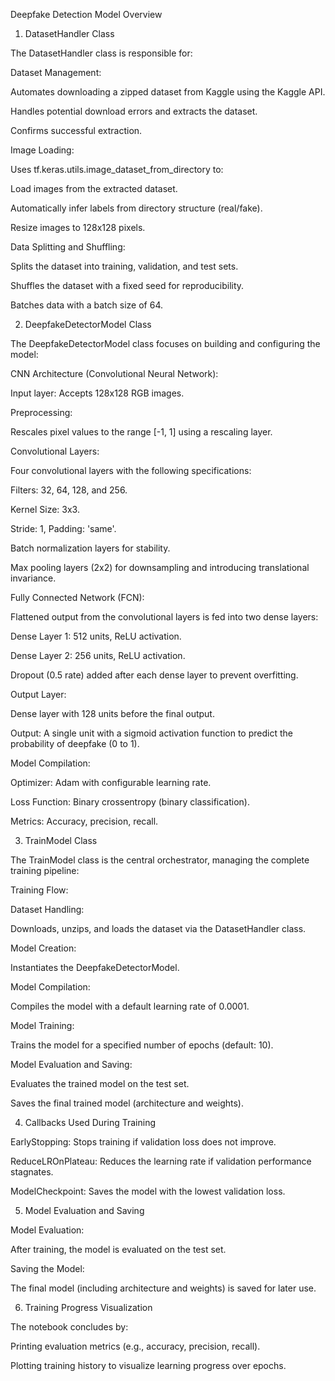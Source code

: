 Deepfake Detection Model Overview
1. DatasetHandler Class

The DatasetHandler class is responsible for:

Dataset Management:

Automates downloading a zipped dataset from Kaggle using the Kaggle API.

Handles potential download errors and extracts the dataset.

Confirms successful extraction.

Image Loading:

Uses tf.keras.utils.image_dataset_from_directory to:

Load images from the extracted dataset.

Automatically infer labels from directory structure (real/fake).

Resize images to 128x128 pixels.

Data Splitting and Shuffling:

Splits the dataset into training, validation, and test sets.

Shuffles the dataset with a fixed seed for reproducibility.

Batches data with a batch size of 64.

2. DeepfakeDetectorModel Class

The DeepfakeDetectorModel class focuses on building and configuring the model:

CNN Architecture (Convolutional Neural Network):

Input layer: Accepts 128x128 RGB images.

Preprocessing:

Rescales pixel values to the range [-1, 1] using a rescaling layer.

Convolutional Layers:

Four convolutional layers with the following specifications:

Filters: 32, 64, 128, and 256.

Kernel Size: 3x3.

Stride: 1, Padding: 'same'.

Batch normalization layers for stability.

Max pooling layers (2x2) for downsampling and introducing translational invariance.

Fully Connected Network (FCN):

Flattened output from the convolutional layers is fed into two dense layers:

Dense Layer 1: 512 units, ReLU activation.

Dense Layer 2: 256 units, ReLU activation.

Dropout (0.5 rate) added after each dense layer to prevent overfitting.

Output Layer:

Dense layer with 128 units before the final output.

Output: A single unit with a sigmoid activation function to predict the probability of deepfake (0 to 1).

Model Compilation:

Optimizer: Adam with configurable learning rate.

Loss Function: Binary crossentropy (binary classification).

Metrics: Accuracy, precision, recall.

3. TrainModel Class

The TrainModel class is the central orchestrator, managing the complete training pipeline:

Training Flow:

Dataset Handling:

Downloads, unzips, and loads the dataset via the DatasetHandler class.

Model Creation:

Instantiates the DeepfakeDetectorModel.

Model Compilation:

Compiles the model with a default learning rate of 0.0001.

Model Training:

Trains the model for a specified number of epochs (default: 10).

Model Evaluation and Saving:

Evaluates the trained model on the test set.

Saves the final trained model (architecture and weights).

4. Callbacks Used During Training

EarlyStopping: Stops training if validation loss does not improve.

ReduceLROnPlateau: Reduces the learning rate if validation performance stagnates.

ModelCheckpoint: Saves the model with the lowest validation loss.

5. Model Evaluation and Saving

Model Evaluation:

After training, the model is evaluated on the test set.

Saving the Model:

The final model (including architecture and weights) is saved for later use.

6. Training Progress Visualization

The notebook concludes by:

Printing evaluation metrics (e.g., accuracy, precision, recall).

Plotting training history to visualize learning progress over epochs.